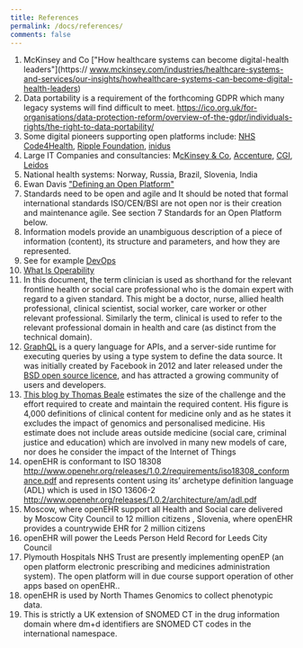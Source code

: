 ```yaml
---
title: References
permalink: /docs/references/
comments: false
---
```

1. McKinsey and Co ["How healthcare systems can become digital-health leaders"](https://
www.mckinsey.com/industries/healthcare-systems-and-services/our-insights/howhealthcare-systems-can-become-digital-health-leaders)
2. Data portability is a requirement of the forthcoming GDPR which many legacy systems will find difficult to meet. https://ico.org.uk/for-organisations/data-protection-reform/overview-of-the-gdpr/individuals-rights/the-right-to-data-portability/
3. Some digital pioneers supporting open platforms include: [NHS Code4Health](https://code4health.org/), [Ripple Foundation](http://ripple.foundation/), [inidus](https://inidus.com/)
4. Large IT Companies and consultancies: M[cKinsey & Co](https://www.mckinsey.com/industries/healthcare-systems-and-services/our-insights), [Accenture](https://www.accenture.com/gb-en/insight-digital-health-platform-economy), [CGI](https://www.cgi.com/en/health), [Leidos](https://health.leidos.com/)
5. National health systems: Norway, Russia, Brazil, Slovenia, India
6. Ewan Davis ["Defining an Open Platform"](http://www.woodcote-consulting.com/defining-an-open-platform/)
7. Standards need to be open and agile and It should be noted that formal international standards ISO/CEN/BSI are not open nor is their creation and maintenance agile. See section 7 Standards for an Open Platform below.
8. Information models provide an unambiguous description of a piece of information
(content), its structure and parameters, and how they are represented.
9. See for example [DevOps](https://en.wikipedia.org/wiki/DevOps)
10. [What Is Operability](https://blog.softwareoperability.com/what-is-operability/)
11. In this document, the term clinician is used as shorthand for the relevant frontline health or social care professional who is the domain expert with regard to a given standard. This might be a doctor, nurse, allied health professional, clinical scientist, social worker, care worker or other relevant professional. Similarly the term, clinical is used to refer to the relevant professional domain in health and care (as distinct from the technical domain).
12. [GraphQL](http://graphql.org/) is a query language for APIs, and a server-side runtime for executing queries by using a type system to define the data source. It was initially created by Facebook in 2012 and later released under the [BSD open source licence](https://opensource.org/licenses/BSD-3-Clause), and has attracted a growing community of users and developers.
13.	[This blog by Thomas Beale](https://wolandscat.net/2014/12/15/semantic-scalability-the-core-challenge-in-e-health/) estimates the size of the challenge and the effort required to create and maintain the required content. His figure is 4,000 definitions of clinical content for medicine only and as he states it excludes the impact of genomics and personalised medicine. His estimate does not include areas outside medicine (social care, criminal justice and education) which are involved in many new models of care, nor does he consider the impact of the Internet of Things
14. openEHR is conformant to ISO 18308 http://www.openehr.org/releases/1.0.2/requirements/iso18308_conformance.pdf and represents content using its’ archetype
definition language (ADL) which is used in ISO 13606-2 http://www.openehr.org/releases/1.0.2/architecture/am/adl.pdf
15. Moscow, where openEHR support all Health and Social care delivered by Moscow City Council to 12 million citizens , Slovenia, where openEHR provides a countrywide EHR for 2 million citizens
16. openEHR will power the Leeds Person Held Record for Leeds City Council
17.	Plymouth Hospitals NHS Trust are presently implementing openEP (an open platform electronic prescribing and medicines administration system). The open platform will in due course support operation of other apps based on openEHR..
18.	openEHR is used by North Thames Genomics to collect phenotypic data.
19.	This is strictly a UK extension of SNOMED CT in the drug information domain where dm+d identifiers are SNOMED CT codes in the international namespace.
